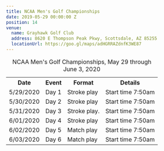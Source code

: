 ```yaml
---
title: NCAA Men's Golf Championships
date: 2019-05-29 00:00:00 Z
position: 14
venue:
  name: Grayhawk Golf Club
  address: 8620 E Thompson Peak Pkwy, Scottsdale, AZ 85255
  locationUrl: https://goo.gl/maps/adHGRRAZdnfK3WE87
---
```


<table>
  <caption>NCAA Men's Golf Championships, May 29 through June 3, 2020</caption>
  <tr>
    <th>Date</th>
    <th>Event</th>
    <th>Format</th>
    <th>Details</th>
  </tr>
  <tr>
    <td>5/29/2020</td>
    <td>Day 1</td>
    <td>Stroke play</td>
    <td>Start time 7:50am</td>
  </tr>
  <tr>
    <td>5/30/2020</td>
    <td>Day 2</td>
    <td>Stroke play</td>
    <td>Start time 7:50am</td>
  </tr>
  <tr>
    <td>5/31/2020</td>
    <td>Day 3</td>
    <td>Stroke play.</td>
    <td>Start time 7:50am</td>  
  </tr>
  <tr>
    <td>6/01/2020</td>
    <td>Day 4</td>
    <td>Stroke play</td>
    <td>Start time 7:50am</td>
  </tr>
  <tr>
    <td>6/02/2020</td>
    <td>Day 5</td>
    <td>Match play</td>
    <td>Start time 7:50am</td>
  </tr>
  <tr>
    <td>6/03/2020</td>
    <td>Day 6</td>
    <td>Match play</td>
    <td>Start time 7:50am</td>
  </tr>
</table>